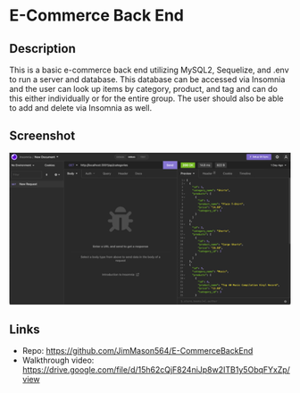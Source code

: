 # E-Commerce Back End

## Description
This is a basic e-commerce back end utilizing MySQL2, Sequelize, and .env to run a server and database. This database can be accessed via Insomnia and the user can look up items by category, product, and tag and can do this either individually or for the entire group. The user should also be able to add and delete via Insomnia as well.

## Screenshot
![Screenshot](./assets/app_screenshot.png)

## Links

- Repo: https://github.com/JimMason564/E-CommerceBackEnd
- Walkthrough video: https://drive.google.com/file/d/15h62cQjF824niJp8w2ITB1y5ObqFYxZp/view
